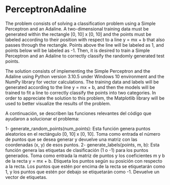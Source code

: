 # PerceptronAdaline

The problem consists of solving a classification problem using a Simple Perceptron and an Adaline. A two-dimensional training data must be generated within the rectangle [0, 10] x [0, 10] and the points must be labeled according to their position with respect to a line y = mx + b that also passes through the rectangle. Points above the line will be labeled as 1, and points below will be labeled as -1. Then, it is desired to train a Simple Perceptron and an Adaline to correctly classify the randomly generated test points.

The solution consists of implementing the Simple Perceptron and the Adaline using Python version 3.10.5 under Windows 10 environment and the NumPy library for vector calculations. The training data and labels will be generated according to the line y = mx + b, and then the models will be trained to fit a line to correctly classify the points into two categories. In order to appreciate the solution to this problem, the Matplotlib library will be used to better visualize the results of the problem.

A continuación, se describen las funciones relevantes del código que ayudaron a solucionar el problema:

  1- generate_random_points(num_points): Esta función genera puntos aleatorios en el rectángulo [0, 10] x [0, 10]. Toma como entrada el número de puntos que se desea generar y devuelve        una matriz con las coordenadas (x, y) de esos puntos.
  2- generate_labels(points, m, b): Esta función genera las etiquetas de clasificación (1 o -1) para los puntos generados. Toma como entrada la matriz de puntos y los coeficientes m y b de la recta y = mx + b. Etiqueta los puntos según su posición con respecto a la recta. Los puntos que estén por encima de la recta se etiquetarán como 1, y los puntos que estén por debajo se etiquetarán como -1. Devuelve un vector de etiquetas.



